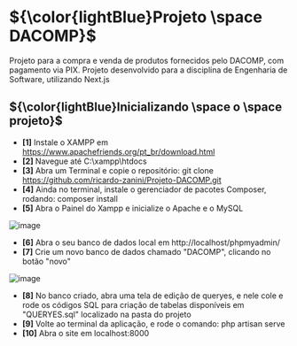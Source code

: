 # ${\color{lightBlue}Projeto \space DACOMP}$

Projeto para a compra e venda de produtos fornecidos pelo DACOMP, com pagamento via PIX. Projeto desenvolvido para a disciplina de Engenharia de Software, utilizando Next.js

## ${\color{lightBlue}Inicializando \space o \space projeto}$

- <b>[1]</b> Instale o XAMPP em https://www.apachefriends.org/pt_br/download.html
- <b>[2]</b> Navegue até C:\xampp\htdocs
- <b>[3]</b> Abra um Terminal e copie o repositório: git clone https://github.com/ricardo-zanini/Projeto-DACOMP.git
- <b>[4]</b> Ainda no terminal, instale o gerenciador de pacotes Composer, rodando: composer install
- <b>[5]</b> Abra o Painel do Xampp e inicialize o Apache e o MySQL
  
![image](https://github.com/user-attachments/assets/59706288-63d5-42a0-9e71-e4396f96fc22)

- <b>[6]</b> Abra o seu banco de dados local em http://localhost/phpmyadmin/
- <b>[7]</b> Crie um novo banco de dados chamado "DACOMP", clicando no botão "novo"
  
![image](https://github.com/user-attachments/assets/88ee149b-7bfc-4e67-99e9-d9f592d8512c)

- <b>[8]</b> No banco criado, abra uma tela de edição de queryes, e nele cole e rode os códigos SQL para criação de tabelas disponíveis em "QUERYES.sql" localizado na pasta do projeto
- <b>[9]</b> Volte ao terminal da aplicação, e rode o comando: php artisan serve
- <b>[10]</b> Abra o site em localhost:8000


